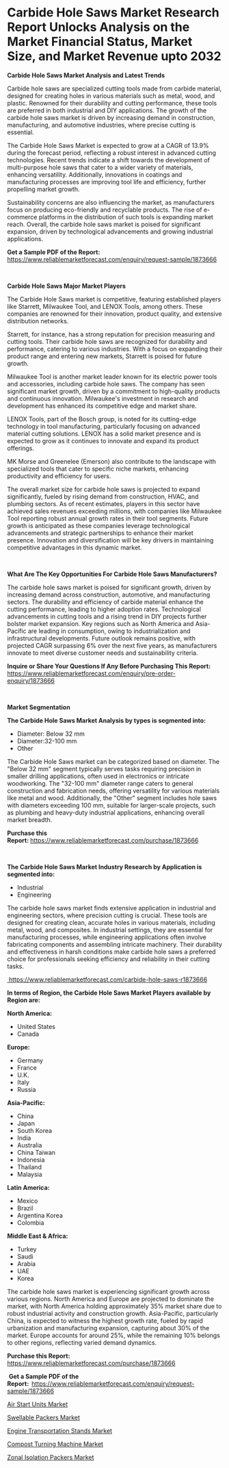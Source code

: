 <p><h1>Carbide Hole Saws Market Research Report Unlocks Analysis on the Market Financial Status, Market Size, and Market Revenue upto 2032</h1></p><p><strong>Carbide Hole Saws Market Analysis and Latest Trends</strong></p>
<p><p>Carbide hole saws are specialized cutting tools made from carbide material, designed for creating holes in various materials such as metal, wood, and plastic. Renowned for their durability and cutting performance, these tools are preferred in both industrial and DIY applications. The growth of the carbide hole saws market is driven by increasing demand in construction, manufacturing, and automotive industries, where precise cutting is essential.</p><p>The Carbide Hole Saws Market is expected to grow at a CAGR of 13.9% during the forecast period, reflecting a robust interest in advanced cutting technologies. Recent trends indicate a shift towards the development of multi-purpose hole saws that cater to a wider variety of materials, enhancing versatility. Additionally, innovations in coatings and manufacturing processes are improving tool life and efficiency, further propelling market growth. </p><p>Sustainability concerns are also influencing the market, as manufacturers focus on producing eco-friendly and recyclable products. The rise of e-commerce platforms in the distribution of such tools is expanding market reach. Overall, the carbide hole saws market is poised for significant expansion, driven by technological advancements and growing industrial applications.</p></p>
<p><strong>Get a Sample PDF of the Report:&nbsp;</strong> <a href="https://www.reliablemarketforecast.com/enquiry/request-sample/1873666?utm_campaign=1110&utm_medium=2&utm_source=Github&utm_content=ia&utm_term=08042025&utm_id=carbide-hole-saws">https://www.reliablemarketforecast.com/enquiry/request-sample/1873666</a></p>
<p>&nbsp;</p>
<p><strong>Carbide Hole Saws Major Market Players</strong></p>
<p><p>The Carbide Hole Saws market is competitive, featuring established players like Starrett, Milwaukee Tool, and LENOX Tools, among others. These companies are renowned for their innovation, product quality, and extensive distribution networks.</p><p>Starrett, for instance, has a strong reputation for precision measuring and cutting tools. Their carbide hole saws are recognized for durability and performance, catering to various industries. With a focus on expanding their product range and entering new markets, Starrett is poised for future growth.</p><p>Milwaukee Tool is another market leader known for its electric power tools and accessories, including carbide hole saws. The company has seen significant market growth, driven by a commitment to high-quality products and continuous innovation. Milwaukee's investment in research and development has enhanced its competitive edge and market share.</p><p>LENOX Tools, part of the Bosch group, is noted for its cutting-edge technology in tool manufacturing, particularly focusing on advanced material cutting solutions. LENOX has a solid market presence and is expected to grow as it continues to innovate and expand its product offerings.</p><p>MK Morse and Greenelee (Emerson) also contribute to the landscape with specialized tools that cater to specific niche markets, enhancing productivity and efficiency for users.</p><p>The overall market size for carbide hole saws is projected to expand significantly, fueled by rising demand from construction, HVAC, and plumbing sectors. As of recent estimates, players in this sector have achieved sales revenues exceeding millions, with companies like Milwaukee Tool reporting robust annual growth rates in their tool segments. Future growth is anticipated as these companies leverage technological advancements and strategic partnerships to enhance their market presence. Innovation and diversification will be key drivers in maintaining competitive advantages in this dynamic market.</p></p>
<p>&nbsp;</p>
<p><strong>What Are The Key Opportunities For Carbide Hole Saws Manufacturers?</strong></p>
<p><p>The carbide hole saws market is poised for significant growth, driven by increasing demand across construction, automotive, and manufacturing sectors. The durability and efficiency of carbide material enhance the cutting performance, leading to higher adoption rates. Technological advancements in cutting tools and a rising trend in DIY projects further bolster market expansion. Key regions such as North America and Asia-Pacific are leading in consumption, owing to industrialization and infrastructural developments. Future outlook remains positive, with projected CAGR surpassing 6% over the next five years, as manufacturers innovate to meet diverse customer needs and sustainability criteria.</p></p>
<p><strong>Inquire or Share Your Questions If Any Before Purchasing This Report:</strong> <a href="https://www.reliablemarketforecast.com/enquiry/pre-order-enquiry/1873666?utm_campaign=1110&utm_medium=2&utm_source=Github&utm_content=ia&utm_term=08042025&utm_id=carbide-hole-saws">https://www.reliablemarketforecast.com/enquiry/pre-order-enquiry/1873666</a></p>
<p>&nbsp;</p>
<p><strong>Market Segmentation</strong></p>
<p><strong>The Carbide Hole Saws Market Analysis by types is segmented into:</strong></p>
<p><ul><li>Diameter: Below 32 mm</li><li>Diameter:32-100 mm</li><li>Other</li></ul></p>
<p><p>The Carbide Hole Saws market can be categorized based on diameter. The "Below 32 mm" segment typically serves tasks requiring precision in smaller drilling applications, often used in electronics or intricate woodworking. The "32-100 mm" diameter range caters to general construction and fabrication needs, offering versatility for various materials like metal and wood. Additionally, the "Other" segment includes hole saws with diameters exceeding 100 mm, suitable for larger-scale projects, such as plumbing and heavy-duty industrial applications, enhancing overall market breadth.</p></p>
<p><strong>Purchase this Report:&nbsp;</strong><a href="https://www.reliablemarketforecast.com/purchase/1873666?utm_campaign=1110&utm_medium=2&utm_source=Github&utm_content=ia&utm_term=08042025&utm_id=carbide-hole-saws">https://www.reliablemarketforecast.com/purchase/1873666</a></p>
<p>&nbsp;</p>
<p><strong>The Carbide Hole Saws Market Industry Research by Application is segmented into:</strong></p>
<p><ul><li>Industrial</li><li>Engineering</li></ul></p>
<p><p>The carbide hole saws market finds extensive application in industrial and engineering sectors, where precision cutting is crucial. These tools are designed for creating clean, accurate holes in various materials, including metal, wood, and composites. In industrial settings, they are essential for manufacturing processes, while engineering applications often involve fabricating components and assembling intricate machinery. Their durability and effectiveness in harsh conditions make carbide hole saws a preferred choice for professionals seeking efficiency and reliability in their cutting tasks.</p></p>
<p><a href="https://www.reliablemarketforecast.com/carbide-hole-saws-r1873666?utm_campaign=1110&utm_medium=2&utm_source=Github&utm_content=ia&utm_term=08042025&utm_id=carbide-hole-saws">&nbsp;https://www.reliablemarketforecast.com/carbide-hole-saws-r1873666</a></p>
<p><strong>In terms of Region, the Carbide Hole Saws Market Players available by Region are:</strong></p>
<p>
    <p> <strong> North America: </strong>
        <ul>
            <li>United States</li>
            <li>Canada</li>
        </ul>
        </p> 
    <p> <strong> Europe: </strong>
        <ul>
            <li>Germany</li>
            <li>France</li>
            <li>U.K.</li>
            <li>Italy</li>
            <li>Russia</li>
        </ul>
        </p> 
    <p> <strong> Asia-Pacific: </strong>
        <ul>
            <li>China</li>
            <li>Japan</li>
            <li>South Korea</li>
            <li>India</li>
            <li>Australia</li>
            <li>China Taiwan</li>
            <li>Indonesia</li>
            <li>Thailand</li>
            <li>Malaysia</li>
        </ul>
        </p> 
    <p> <strong> Latin America: </strong>
        <ul>
            <li>Mexico</li>
            <li>Brazil</li>
            <li>Argentina Korea</li>
            <li>Colombia</li>
        </ul>
        </p> 
    <p> <strong> Middle East & Africa: </strong>
        <ul>
            <li>Turkey</li>
            <li>Saudi</li>
            <li>Arabia</li>
            <li>UAE</li>
            <li>Korea</li>
        </ul>
    </p>
    </p>
<p><p>The carbide hole saws market is experiencing significant growth across various regions. North America and Europe are projected to dominate the market, with North America holding approximately 35% market share due to robust industrial activity and construction growth. Asia-Pacific, particularly China, is expected to witness the highest growth rate, fueled by rapid urbanization and manufacturing expansion, capturing about 30% of the market. Europe accounts for around 25%, while the remaining 10% belongs to other regions, reflecting varied demand dynamics.</p></p>
<p><strong>Purchase this Report: </strong><a href="https://www.reliablemarketforecast.com/purchase/1873666?utm_campaign=1110&utm_medium=2&utm_source=Github&utm_content=ia&utm_term=08042025&utm_id=carbide-hole-saws">https://www.reliablemarketforecast.com/purchase/1873666</a></p>
<p>&nbsp;<strong>Get a Sample PDF of the Report:&nbsp;&nbsp;</strong><a href="https://www.reliablemarketforecast.com/enquiry/request-sample/1873666?utm_campaign=1110&utm_medium=2&utm_source=Github&utm_content=ia&utm_term=08042025&utm_id=carbide-hole-saws">https://www.reliablemarketforecast.com/enquiry/request-sample/1873666</a></p>
<p><strong></strong></p>
<p><p><a href="https://github.com/goreabeeran/Market-Research-Report-List-1/blob/main/air-start-units-market.md?utm_campaign=1110&utm_medium=2&utm_source=Github&utm_content=ia&utm_term=08042025&utm_id=carbide-hole-saws">Air Start Units Market</a></p><p><a href="https://github.com/larotnanonhx/Market-Research-Report-List-1/blob/main/swellable-packers-market.md?utm_campaign=1110&utm_medium=2&utm_source=Github&utm_content=ia&utm_term=08042025&utm_id=carbide-hole-saws">Swellable Packers Market</a></p><p><a href="https://github.com/romeoacuffap/Market-Research-Report-List-1/blob/main/engine-transportation-stands-market.md?utm_campaign=1110&utm_medium=2&utm_source=Github&utm_content=ia&utm_term=08042025&utm_id=carbide-hole-saws">Engine Transportation Stands Market</a></p><p><a href="https://github.com/kelttnandan9/Market-Research-Report-List-1/blob/main/compost-turning-machine-market.md?utm_campaign=1110&utm_medium=2&utm_source=Github&utm_content=ia&utm_term=08042025&utm_id=carbide-hole-saws">Compost Turning Machine Market</a></p><p><a href="https://github.com/borsiflorsfa/Market-Research-Report-List-1/blob/main/zonal-isolation-packers-market.md?utm_campaign=1110&utm_medium=2&utm_source=Github&utm_content=ia&utm_term=08042025&utm_id=carbide-hole-saws">Zonal Isolation Packers Market</a></p></p>